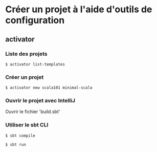 # Créer un projet à l'aide d'outils de configuration

## activator

### Liste des projets
```
$ activator list-templates
```

### Créer un projet

```
$ activator new scala101 minimal-scala
```
### Ouvrir le projet avec IntelliJ

Ouvrir le fichier 'build.sbt'

### Utiliser le sbt CLI


```
$ sbt compile
```

```
$ sbt run
```
